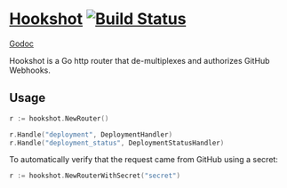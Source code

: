 # [Hookshot](https://github.com/ejholmes/hookshot) [![Build Status](https://travis-ci.org/ejholmes/hookshot.svg?branch=master)](https://travis-ci.org/ejholmes/hookshot)

[Godoc](http://godoc.org/github.com/ejholmes/hookshot)

Hookshot is a Go http router that de-multiplexes and authorizes GitHub Webhooks.


## Usage

```go
r := hookshot.NewRouter()

r.Handle("deployment", DeploymentHandler)
r.Handle("deployment_status", DeploymentStatusHandler)
```

To automatically verify that the request came from GitHub using a secret:

```go
r := hookshot.NewRouterWithSecret("secret")
```
